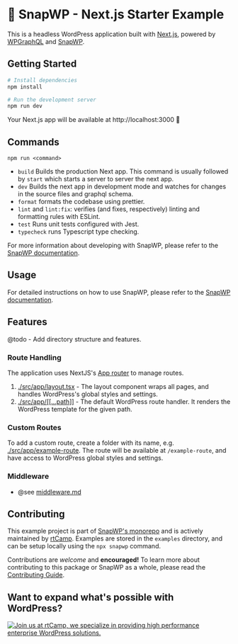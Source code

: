 # 🫰 SnapWP - Next.js Starter Example

This is a headless WordPress application built with [Next.js](https://nextjs.org/), powered by [WPGraphQL](https://www.wpgraphql.com/) and [SnapWP](https://github.com/rtCamp/snapwp).

## Getting Started

```bash
# Install dependencies
npm install

# Run the development server
npm run dev
```

Your Next.js app will be available at http://localhost:3000 🎉

## Commands

`npm run <command>`

-   `build` Builds the production Next app. This command is usually followed by `start` which starts a server to server the next app.
-   `dev` Builds the next app in development mode and watches for changes in the source files and graphql schema.
-   `format` formats the codebase using prettier.
-   `lint` and `lint:fix`: verifies (and fixes, respectively) linting and formatting rules with ESLint.
-   `test` Runs unit tests configured with Jest.
-   `typecheck` runs Typescript type checking.

For more information about developing with SnapWP, please refer to the [SnapWP documentation](https://github.com/rtCamp/snapwp/blob/develop/DEVELOPMENT.md).

## Usage

For detailed instructions on how to use SnapWP, please refer to the [SnapWP documentation](https://github.com/rtCamp/snapwp/blob/develop/docs).

## Features

@todo - Add directory structure and features.

### Route Handling

The application uses NextJS's [App router](https://nextjs.org/docs/app/building-your-application/routing) to manage routes.

1. [./src/app/layout.tsx](./src/app/layout.tsx) - The layout component wraps all pages, and handles WordPress's global styles and settings.
2. [./src/app/[[...path]]](./src/app/[[...path]]) - The default WordPress route handler. It renders the WordPress template for the given path.

### Custom Routes

To add a custom route, create a folder with its name, e.g. [./src/app/example-route](./src/app/example-route/page.tsx). The route will be available at `/example-route`, and have access to WordPress global styles and settings.

### Middleware

-   @see [middleware.md](../../../docs/middleware.md)

## Contributing

This example project is part of [SnapWP's monorepo](https://github.com/rtCamp/snapwp) and is actively maintained by [rtCamp](https://rtcamp.com/). Examples are stored in the `examples` directory, and can be setup locally using the `npx snapwp` command.

Contributions are _welcome_ and **encouraged!** To learn more about contributing to this package or SnapWP as a whole, please read the [Contributing Guide](https://github.com/rtCamp/snapwp/blob/main/.github/CONTRIBUTING.md).

## Want to expand what's possible with WordPress?

<a href="https://rtcamp.com/"><img src="https://rtcamp.com/wp-content/uploads/sites/2/2019/04/github-banner@2x.png" alt="Join us at rtCamp, we specialize in providing high performance enterprise WordPress solutions."></a>
